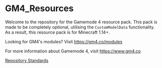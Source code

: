 # GM4_Resources
Welcome to the repository for the Gamemode 4 resource pack. This pack is made to be completely optional, utilising the `CustomModelData` functionality. As a result, this resource pack is for Minecraft 1.14+.

Looking for GM4's modules? Visit https://gm4.co/modules

For more information about Gamemode 4, visit https://www.gm4.co

[Repository Standards](https://github.com/gm4-consortia/standards/tree/master/global_resource_pack)
